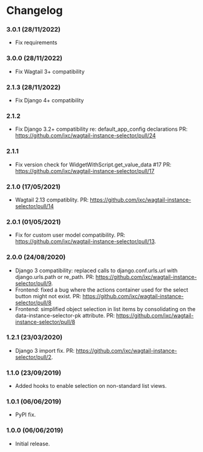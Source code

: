 Changelog
=========

### 3.0.1 (28/11/2022)

- Fix requirements


### 3.0.0 (28/11/2022)

- Fix Wagtail 3+ compatibility

### 2.1.3 (28/11/2022)

- Fix Django 4+ compatibility

### 2.1.2

- Fix Django 3.2+ compatibility re: default_app_config declarations
  PR: https://github.com/ixc/wagtail-instance-selector/pull/24

### 2.1.1

- Fix version check for WidgetWithScript.get_value_data #17
  PR: https://github.com/ixc/wagtail-instance-selector/pull/17

### 2.1.0 (17/05/2021)

- Wagtail 2.13 compatiblity.
  PR: https://github.com/ixc/wagtail-instance-selector/pull/14

### 2.0.1 (01/05/2021)

- Fix for custom user model compatibility.
  PR: https://github.com/ixc/wagtail-instance-selector/pull/13.

### 2.0.0 (24/08/2020)

- Django 3 compatibility: replaced calls to django.conf.urls.url with django.urls.path or re_path. 
  PR: https://github.com/ixc/wagtail-instance-selector/pull/9.
- Frontend: fixed a bug where the actions container used for the select button might not exist.
  PR: https://github.com/ixc/wagtail-instance-selector/pull/8
- Frontend: simplified object selection in list items by consolidating on the 
  data-instance-selector-pk attribute.
  PR: https://github.com/ixc/wagtail-instance-selector/pull/8

### 1.2.1 (23/03/2020)

- Django 3 import fix. 
  PR: https://github.com/ixc/wagtail-instance-selector/pull/2.


### 1.1.0 (23/09/2019)

- Added hooks to enable selection on non-standard list views.


### 1.0.1 (06/06/2019)

- PyPI fix.


### 1.0.0 (06/06/2019)

- Initial release.
